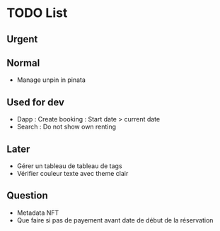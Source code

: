 # TODO List

## Urgent

## Normal

* Manage unpin in pinata

## Used for dev

* Dapp : Create booking : Start date > current date
* Search : Do not show own renting

## Later

* Gérer un tableau de tableau de tags
* Vérifier couleur texte avec theme clair

## Question

* Metadata NFT
* Que faire si pas de payement avant date de début de la réservation